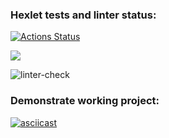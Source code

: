 ### Hexlet tests and linter status:
[![Actions Status](https://github.com/devriez/python-project-lvl1/workflows/hexlet-check/badge.svg)](https://github.com/devriez/python-project-lvl1/actions)

<a href="https://codeclimate.com/github/codeclimate/codeclimate/maintainability"><img src="https://api.codeclimate.com/v1/badges/a99a88d28ad37a79dbf6/maintainability" /></a>

![linter-check](https://github.com/devriez/python-project-lvl1/workflows/linter-check/badge.svg)

### Demonstrate working project:
[![asciicast](https://asciinema.org/a/r3GBzZ7cJ8bEgsxYlYWEy5dE0.svg)](https://asciinema.org/a/r3GBzZ7cJ8bEgsxYlYWEy5dE0)
